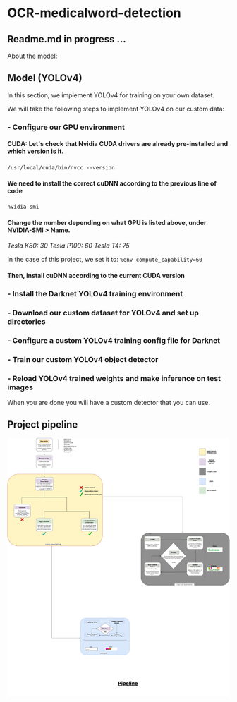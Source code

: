 # OCR-medicalword-detection
## Readme.md in progress ...




About the model:
## Model (YOLOv4)

In this section, we implement YOLOv4 for training on your own dataset.

We will take the following steps to implement YOLOv4 on our custom data:

 ### - Configure our GPU environment 

#### CUDA: Let's check that Nvidia CUDA drivers are already pre-installed and which version is it.

`/usr/local/cuda/bin/nvcc --version`

#### We need to install the correct cuDNN according to the previous line of code

`nvidia-smi`

#### Change the number depending on what GPU is listed above, under NVIDIA-SMI > Name.

*Tesla K80: 30*
*Tesla P100: 60*
*Tesla T4: 75*

In the case of this project, we set it to: `%env compute_capability=60`

#### Then, install cuDNN according to the current CUDA version


 ### - Install the Darknet YOLOv4 training environment
 ### - Download our custom dataset for YOLOv4 and set up directories
 ### - Configure a custom YOLOv4 training config file for Darknet
 ### - Train our custom YOLOv4 object detector
 ### - Reload YOLOv4 trained weights and make inference on test images

When you are done you will have a custom detector that you can use. 



## Project pipeline
 

<p align="center">
  <img src="https://github.com/IsmaelMekene/OCR-medicalword-detection/blob/main/pipeline/tingy.png"/>
</p>


